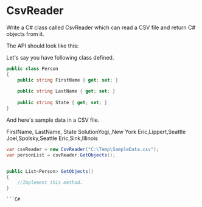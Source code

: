 CsvReader
===================================

Write a C# class called CsvReader which can read a CSV file and return C# objects from it.

The API should look like this:

Let's say you have following class defined.


```C#
public class Person
{   
    public string FirstName { get; set; }
    
    public string LastName { get; set; }
    
    public string State { get; set; }
}
```

And here's sample data in a CSV file.


FirstName, LastName, State
SolutionYogi,,New York
Eric,Lippert,Seattle
Joel,Spolsky,Seattle
Eric,Sink,Illinois

```C#
var csvReader = new CsvReader("C:\Temp\SampleData.csv");
var personList = csvReader.GetObjects(); 


public List<Person> GetObjects()
{
    //Implement this method. 
}

```C#
